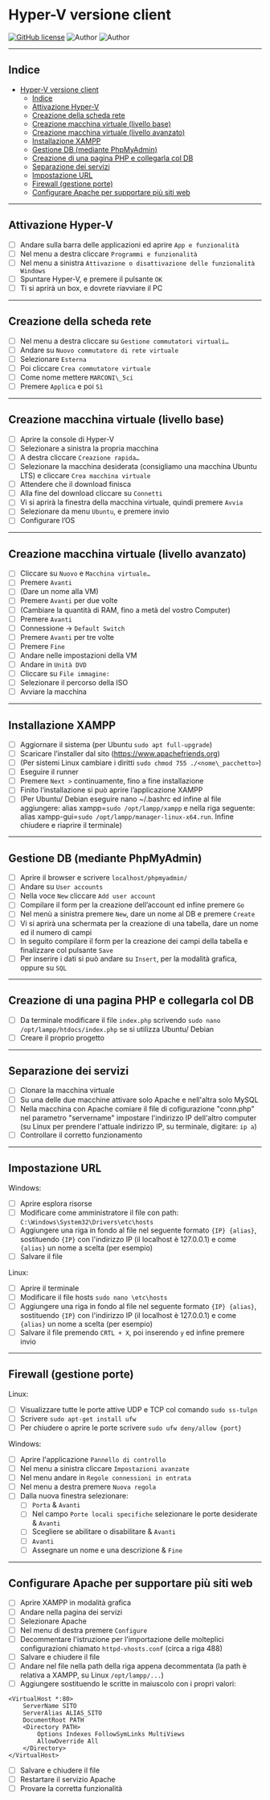 # Hyper-V versione client

[![GitHub license](https://img.shields.io/badge/License-GNU-brightgreen?style=flat)](https://github.com/CastellaniDavide/cpp-webservice/blob/master/LICENSE)
![Author](https://img.shields.io/badge/Author-Bellamoli%20Riccardo-blue?style=flat) 
![Author](https://img.shields.io/badge/Author-Castellani%20Davide-blue?style=flat) 

---

## Indice

- [Hyper-V versione client](#hyper-v-versione-client)
  - [Indice](#indices)
  - [Attivazione Hyper-V](#attivazione-hyper-v)
  - [Creazione della scheda rete](#creazione-della-scheda-rete)
  - [Creazione macchina virtuale (livello base)](#creazione-macchina-virtuale-livello-base)
  - [Creazione macchina virtuale (livello avanzato)](#creazione-macchina-virtuale-livello-avanzato)
  - [Installazione XAMPP](#installazione-xampp)
  - [Gestione DB (mediante PhpMyAdmin)](#gestione-db-mediante-phpmyadmin)
  - [Creazione di una pagina PHP e collegarla col DB](#creazione-di-una-pagina-php-e-collegarla-col-db)
  - [Separazione dei servizi](#separazione-dei-servizi)
  - [Impostazione URL](#impostazione-url)
  - [Firewall (gestione porte)](#firewall-gestione-porte)
  - [Configurare Apache per supportare più siti web](#configurare-apache-per-supportare-più-siti-web)

---

## Attivazione Hyper-V

- [ ] Andare sulla barra delle applicazioni ed aprire `App e funzionalità`
- [ ] Nel menu a destra cliccare `Programmi e funzionalità`
- [ ] Nel menu a sinistra `Attivazione o disattivazione delle funzionalità Windows`
- [ ] Spuntare Hyper-V, e premere il pulsante `OK`
- [ ] Ti si aprirà un box, e dovrete riavviare il PC

---

## Creazione della scheda rete

- [ ] Nel menu a destra cliccare su `Gestione commutatori virtuali…`
- [ ] Andare su `Nuovo commutatore di rete virtuale`
- [ ] Selezionare `Esterna`
- [ ] Poi cliccare `Crea commutatore virtuale`
- [ ] Come nome mettere `MARCONI\_5ci`
- [ ] Premere `Applica` e poi `Sì`

---

## Creazione macchina virtuale (livello base)

- [ ] Aprire la console di Hyper-V
- [ ] Selezionare a sinistra la propria macchina 
- [ ] A destra cliccare `Creazione rapida…`
- [ ] Selezionare la macchina desiderata (consigliamo una macchina Ubuntu LTS) e cliccare `Crea macchina virtuale`
- [ ] Attendere che il download finisca
- [ ] Alla fine del download cliccare su `Connetti`
- [ ] Vi si aprirà la finestra della macchina virtuale, quindi premere `Avvia`
- [ ] Selezionare da menu `Ubuntu`, e premere invio
- [ ] Configurare l’OS

---

## Creazione macchina virtuale (livello avanzato)

- [ ] Cliccare su `Nuovo` e `Macchina virtuale…`
- [ ] Premere `Avanti`
- [ ] (Dare un nome alla VM)
- [ ] Premere `Avanti` per due volte
- [ ] (Cambiare la quantità di RAM, fino a metà del vostro Computer)
- [ ] Premere `Avanti`
- [ ] Connessione → `Default Switch`
- [ ] Premere `Avanti` per tre volte
- [ ] Premere `Fine`
- [ ] Andare nelle impostazioni della VM
- [ ] Andare in `Unità DVD`
- [ ] Cliccare su `File immagine:`
- [ ] Selezionare il percorso della ISO
- [ ] Avviare la macchina

---

## Installazione XAMPP

- [ ] Aggiornare il sistema (per Ubuntu `sudo apt full-upgrade`)
- [ ] Scaricare l’installer dal sito (<https://www.apachefriends.org>)
- [ ] (Per sistemi Linux cambiare i diritti `sudo chmod 755 ./<nome\_pacchetto>`)
- [ ] Eseguire il runner
- [ ] Premere `Next >` continuamente, fino a fine installazione
- [ ] Finito l’installazione si può aprire l’applicazione XAMPP
- [ ] (Per Ubuntu/ Debian eseguire nano ~/.bashrc ed infine al file aggiungere: alias xampp=`sudo /opt/lampp/xampp` e nella riga seguente: alias xampp-gui=`sudo /opt/lampp/manager-linux-x64.run`. Infine chiudere e riaprire il terminale)

---

## Gestione DB (mediante PhpMyAdmin)

- [ ] Aprire il browser e scrivere `localhost/phpmyadmin/`
- [ ] Andare su `User accounts`
- [ ] Nella voce `New` cliccare `Add user account`
- [ ] Compilare il form per la creazione dell’account ed infine premere `Go`
- [ ] Nel menù a sinistra premere `New`, dare un nome al DB e premere `Create`
- [ ] Vi si aprirà una schermata per la creazione di una tabella, dare un nome ed il numero di campi
- [ ] In seguito compilare il form per la creazione dei campi della tabella e finalizzare col pulsante `Save`
- [ ] Per inserire i dati si può andare su `Insert`, per la modalità grafica, oppure su `SQL`

---

## Creazione di una pagina PHP e collegarla col DB

- [ ] Da terminale modificare il file `index.php` scrivendo `sudo nano /opt/lampp/htdocs/index.php` se si utilizza Ubuntu/ Debian
- [ ] Creare il proprio progetto

---

## Separazione dei servizi

- [ ] Clonare la macchina virtuale
- [ ] Su una delle due macchine attivare solo Apache e nell'altra solo MySQL
- [ ] Nella macchina con Apache comiare il file di cofigurazione "conn.php" nel parametro "servername" impostare l'indirizzo IP dell'altro computer (su Linux per prendere l'attuale indirizzo IP, su terminale, digitare: `ip a`)
- [ ] Controllare il corretto funzionamento 

---

## Impostazione URL

Windows:

- [ ] Aprire esplora risorse
- [ ] Modificare come amministratore il file con path: `C:\Windows\System32\Drivers\etc\hosts`
- [ ] Aggiungere una riga in fondo al file nel seguente formato `{IP} {alias}`, sostituendo `{IP}` con l'indirizzo IP (il localhost è 127.0.0.1) e come `{alias}` un nome a scelta (per esempio)
- [ ] Salvare il file

Linux:

- [ ] Aprire il terminale
- [ ] Modificare il file hosts `sudo nano \etc\hosts`
- [ ] Aggiungere una riga in fondo al file nel seguente formato `{IP} {alias}`, sostituendo `{IP}` con l'indirizzo IP (il localhost è 127.0.0.1) e come `{alias}` un nome a scelta (per esempio)
- [ ] Salvare il file premendo `CRTL + X`, poi inserendo `y` ed infine premere invio

---

## Firewall (gestione porte)

Linux:

- [ ] Visualizzare tutte le porte attive UDP e TCP col comando `sudo ss-tulpn`
- [ ] Scrivere `sudo apt-get install ufw`
- [ ] Per chiudere o aprire le porte scrivere `sudo ufw deny/allow {port}`

Windows:

- [ ] Aprire l'applicazione `Pannello di controllo`
- [ ] Nel menu a sinistra cliccare `Impostazioni avanzate`
- [ ] Nel menu andare in `Regole connessioni in entrata`
- [ ] Nel menu a destra premere `Nuova regola`
- [ ] Dalla nuova finestra selezionare:
  - [ ] `Porta` & `Avanti`
  - [ ] Nel campo `Porte locali specifiche` selezionare le porte desiderate & `Avanti`
  - [ ] Scegliere se abilitare o disabilitare & `Avanti`
  - [ ] `Avanti`
  - [ ] Assegnare un nome e una descrizione & `Fine`

---

## Configurare Apache per supportare più siti web

- [ ] Aprire XAMPP in modalità grafica
- [ ] Andare nella pagina dei servizi
- [ ] Selezionare Apache
- [ ] Nel menu di destra premere `Configure`
- [ ] Decommentare l'istruzione per l'importazione delle molteplici configurazioni chiamato `httpd-vhosts.conf` (circa a riga 488)
- [ ] Salvare e chiudere il file
- [ ] Andare nel file nella path della riga appena decommentata (la path è relativa a XAMPP, su Linux `/opt/lampp/...`)
- [ ] Aggiungere sostituendo le scritte in maiuscolo con i propri valori: 

```
<VirtualHost *:80>
    ServerName SITO 
    ServerAlias ALIAS_SITO
    DocumentRoot PATH
    <Directory PATH>
        Options Indexes FollowSymLinks MultiViews
        AllowOverride All
    </Directory>
</VirtualHost>
```

- [ ] Salvare e chiudere il file
- [ ] Restartare il servizio Apache
- [ ] Provare la corretta funzionalità

